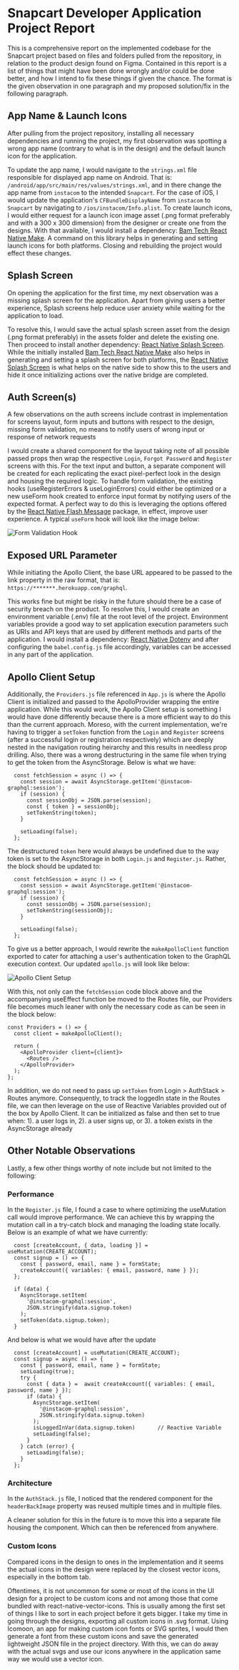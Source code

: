 # Snapcart Developer Application Project Report

This is a comprehensive report on the implemented codebase for the Snapcart project based on files and folders pulled from the repository, in relation to the product design found on Figma. Contained in this report is a list of things that might have been done wrongly and/or could be done better, and how I intend to fix these things if given the chance. The format is the given observation in one paragraph and my proposed solution/fix in the following paragraph.


## App Name & Launch Icons
After pulling from the project repository, installing all necessary dependencies and running the project, my first observation was spotting a wrong app name (contrary to what is in the design) and the default launch icon for the application.

To update the app name, I would navigate to the `strings.xml` file responsible for displayed app name on Android. That is: `/android/app/src/main/res/values/strings.xml`, and in there change the app name from  `instacom` to the intended `Snapcart`. For the case of iOS, I would update the application's `CFBundleDisplayName` from `instacom` to `Snapcart` by navigating to `/ios/instacom/Info.plist`. To create launch icons, I would either request for a launch icon image asset (.png format preferably and with a 300 x 300 dimension) from the designer or create one from the designs. With that available, I would install a dependency: [Bam Tech React Native Make](https://www.npmjs.com/package/@bam.tech/react-native-make). A command on this library helps in generating and setting launch icons for both platforms. Closing and rebuilding the project would effect these changes. 


## Splash Screen
On opening the application for the first time, my next observation was a missing splash screen for the application. Apart from giving users a better experience, Splash screens help reduce user anxiety while waiting for the application to load.

To resolve this, I would save the actual splash screen asset from the design (.png format preferably) in the assets folder and delete the existing one. Then proceed to install another dependency: [React Native Splash Screen](https://www.npmjs.com/package/react-native-splash-screen). While the initially installed [Bam Tech React Native Make](https://www.npmjs.com/package/@bam.tech/react-native-make) also helps in generating and setting a splash screen for both platforms, the [React Native Splash Screen](#) is what helps on the native side to show this to the users and hide it once initializing actions over the native bridge are completed.


## Auth Screen(s)
A few observations on the auth screens include contrast in implementation for screens layout, form inputs and buttons with respect to the design, missing form validation, no means to notify users of wrong input or response of network requests

I would create a shared component for the layout taking note of all possible passed props then wrap the respective `Login`, `Forgot Password` and `Register` screens with this. For the text input and button, a separate component will be created for each replicating the exact pixel-perfect look in the design and housing the required logic. To handle form validation, the existing hooks (useRegisterErrors & useLoginErrors) could either be optimized or a new useForm hook created to enforce input format by notifying users of the expected format. A perfect way to do this is leveraging the options offered by the [React Native Flash Message](https://www.npmjs.com/package/react-native-flash-message) package, in effect, improve user experience. A typical `useForm` hook will look like the image below: 

![Form Validation Hook](https://github.com/AregbesolaOJ/my-snapcart-challenge/blob/main/useForm-hook.png?raw=true)


## Exposed URL Parameter
While initiating the Apollo Client, the base URL appeared to be passed to the link property in the raw format, that is: `https://*******.herokuapp.com/graphql`.

This works fine but might be risky in the future should there be a case of security breach on the product. To resolve this, I would create an environment variable (.env) file at the root level of the project. Environment variables provide a good way to set application execution parameters such as URIs and API keys that are used by different methods and parts of the application. I would install a dependency: [React Native Dotenv](https://www.npmjs.com/package/react-native-dotenv) and after configuring the `babel.config.js` file accordingly, variables can be accessed in any part of the application.


## Apollo Client Setup
Additionally, the `Providers.js` file referenced in `App.js` is where the Apollo Client is initialized and passed to the ApolloProvider wrapping the entire application. While this would work, the Apollo Client setup is something I would have done differently because there is a more efficient way to do this than the current approach. Moreso, with the current implementation, we're having to trigger a `setToken` function from the `Login` and `Register` screens (after a successful login or registration respectively) which are deeply nested in the navigation routing heirarchy and this results in needless prop drilling. Also, there was a wrong destructuring in the same file when trying to get the token from the AsyncStorage. Below is what we have:

```
  const fetchSession = async () => {
    const session = await AsyncStorage.getItem('@instacom-graphql:session');
    if (session) {
      const sessionObj = JSON.parse(session);
      const { token } = sessionObj;
      setTokenString(token);
    }

    setLoading(false);
  };
```

The destructured `token` here would always be undefined due to the way token is set to the AsyncStorage in both `Login.js` and `Register.js`. Rather, the block should be updated to:

```
  const fetchSession = async () => {
    const session = await AsyncStorage.getItem('@instacom-graphql:session');
    if (session) {
      const sessionObj = JSON.parse(session);
      setTokenString(sessionObj);
    }

    setLoading(false);
  };
```

To give us a better approach, I would rewrite the `makeApolloClient` function exported to cater for attaching a user's authentication token to the GraphQL execution context. Our updated `apollo.js` will look like below:

![Apollo Client Setup](https://github.com/AregbesolaOJ/my-snapcart-challenge/blob/main/makeApolloClient.png?raw=true)

With this, not only can the `fetchSession` code block above and the accompanying useEffect function be moved to the Routes file, our Providers file becomes much leaner with only the necessary code as can be seen in the block below:

```
const Providers = () => {
  const client = makeApolloClient();

  return (
    <ApolloProvider client={client}>
      <Routes />
    </ApolloProvider>
  );
};
```

In addition, we do not need to pass up `setToken` from Login > AuthStack > Routes anymore. Consequently, to track the loggedIn state in the Routes file, we can then leverage on the use of Reactive Variables provided out of the box by Apollo Client. It can be initialized as false and then set to true when: 1). a user logs in, 2). a user signs up, or 3). a token exists in the AsyncStorage already


## Other Notable Observations
Lastly, a few other things worthy of note include but not limited to the following:

### Performance
In the `Register.js` file, I found a case to where optimizing the useMutation call would improve performance. We can achieve this by wrapping the mutation call in a try-catch block and managing the loading state locally. Below is an example of what we have currently:

```
  const [createAccount, { data, loading }] = useMutation(CREATE_ACCOUNT);
  const signup = () => {
    const { password, email, name } = formState;
    createAccount({ variables: { email, password, name } });
  };

  if (data) {
    AsyncStorage.setItem(
      '@instacom-graphql:session',
      JSON.stringify(data.signup.token)
    );
    setToken(data.signup.token);
  }
```

And below is what we would have after the update

```
  const [createAccount] = useMutation(CREATE_ACCOUNT);
  const signup = async () => {
    const { password, email, name } = formState;
    setLoading(true);
    try {
      const { data } =  await createAccount({ variables: { email, password, name } });
      if (data) {
        AsyncStorage.setItem(
          '@instacom-graphql:session',
          JSON.stringify(data.signup.token)
        );
        isLoggedInVar(data.signup.token)       // Reactive Variable
        setLoading(false);
      }
    } catch (error) {
      setLoading(false);
    }
  };
```

### Architecture
In the `AuthStack.js` file, I noticed that the rendered component for the `headerBackImage` property was reused multiple times and in multiple files.

A cleaner solution for this in the future is to move this into a separate file housing the component. Which can then be referenced from anywhere.

### Custom Icons
Compared icons in the design to ones in the implementation and it seems the actual icons in the design were replaced by the closest vector icons, especially in the bottom tab.

Oftentimes, it is not uncommon for some or most of the icons in the UI design for a project to be custom icons and not among those that come bundled with react-native-vector-icons. This is usually among the first set of things I like to sort in each project before it gets bigger. I take my time in going through the designs, exporting all custom icons in .svg format. Using Icomoon, an app for making custom icon fonts or SVG sprites, I would then generate a font from these custom icons and save the generated lightweight JSON file in the project directory. With this, we can do away with the actual svgs and use our icons anywhere in the application same way we would use a vector icon.
